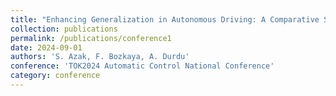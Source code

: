 ```yaml
---
title: "Enhancing Generalization in Autonomous Driving: A Comparative Study of Data Augmentation Techniques"
collection: publications
permalink: /publications/conference1
date: 2024-09-01
authors: 'S. Azak, F. Bozkaya, A. Durdu'
conference: 'TOK2024 Automatic Control National Conference'
category: conference
---
```

